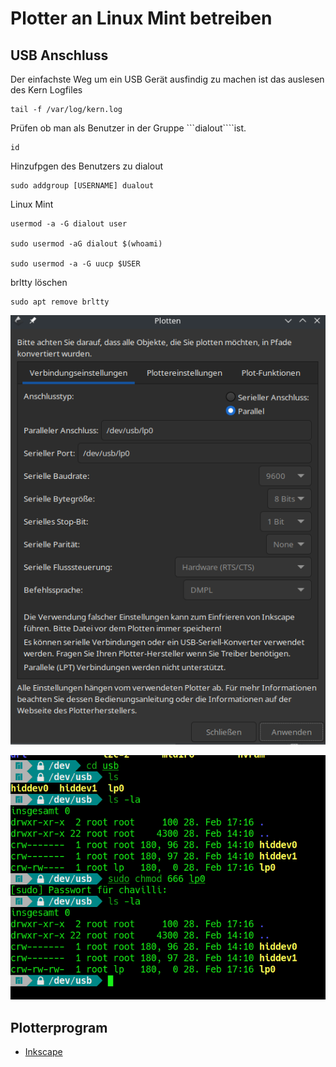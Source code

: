# Plotter an Linux Mint betreiben

## USB Anschluss

Der einfachste Weg um ein USB Gerät ausfindig zu machen ist das auslesen des Kern Logfiles

```
tail -f /var/log/kern.log
```

Prüfen ob man als Benutzer in der Gruppe ```dialout````ist.

    id

Hinzufpgen des Benutzers zu dialout

    sudo addgroup [USERNAME] dualout

Linux Mint

    usermod -a -G dialout user

    sudo usermod -aG dialout $(whoami)

    sudo usermod -a -G uucp $USER

brltty löschen

    sudo apt remove brltty


![Alternativtext](https://github.com/guggenbergerME/linux_codes/blob/main/Drucker/Plotter/Inkscape.png "optional image title")

![Alternativtext](https://github.com/guggenbergerME/linux_codes/blob/main/Drucker/Plotter/chmod_usb.png "optional image title")

## Plotterprogram
+ [Inkscape](https://inkscape.org/de/)
